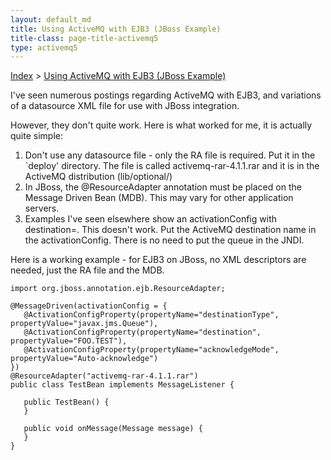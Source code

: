 ```yaml
---
layout: default_md
title: Using ActiveMQ with EJB3 (JBoss Example) 
title-class: page-title-activemq5
type: activemq5
---  
```


[Index](index) > [Using ActiveMQ with EJB3 (JBoss Example)](using-activemq-with-ejb3-jboss-example)

I've seen numerous postings regarding ActiveMQ with EJB3, and variations of a datasource XML file for use with JBoss integration.

However, they don't quite work. Here is what worked for me, it is actually quite simple:

1. Don't use any datasource file - only the RA file is required. Put it in the `deploy' directory. The file is called activemq-rar-4.1.1.rar and it is in the ActiveMQ distribution (lib/optional/)
2. In JBoss, the @ResourceAdapter annotation must be placed on the Message Driven Bean (MDB). This may vary for other application servers.
3. Examples I've seen elsewhere show an activationConfig with destination=<a JNDI name for the queue>. This doesn't work. Put the ActiveMQ destination name in the activationConfig. There is no need to put the queue in the JNDI.

Here is a working example - for EJB3 on JBoss, no XML descriptors are needed, just the RA file and the MDB.

```
import org.jboss.annotation.ejb.ResourceAdapter;

@MessageDriven(activationConfig = {  
   @ActivationConfigProperty(propertyName="destinationType", propertyValue="javax.jms.Queue"),  
   @ActivationConfigProperty(propertyName="destination", propertyValue="FOO.TEST"),  
   @ActivationConfigProperty(propertyName="acknowledgeMode", propertyValue="Auto-acknowledge")  
})  
@ResourceAdapter("activemq-rar-4.1.1.rar")  
public class TestBean implements MessageListener {

   public TestBean() {  
   }

   public void onMessage(Message message) {  
   }
}
```
